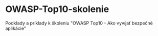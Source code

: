 # OWASP-Top10-skolenie
Podklady a príklady k školeniu "OWASP Top10 - Ako vyvíjať bezpečné aplikácie"
